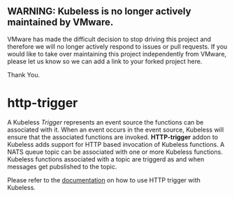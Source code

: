 ## WARNING: Kubeless is no longer actively maintained by VMware.

VMware has made the difficult decision to stop driving this project and therefore we will no longer actively respond to issues or pull requests. If you would like to take over maintaining this project independently from VMware, please let us know so we can add a link to your forked project here.

Thank You.

# http-trigger

A Kubeless _Trigger_ represents an event source the functions can be associated with it. When an event occurs in the event source, Kubeless will ensure that the associated functions are invoked. __HTTP-trigger__ addon to Kubeless adds support for HTTP based invocation of Kubeless functions. A NATS queue topic can be associated with one or more Kubeless functions. Kubeless functions associated with a topic are triggerd as and when messages get pubslished to the topic.

Please refer to the [documentation](https://kubeless.io/docs/http-triggers/) on how to use HTTP trigger with Kubeless.

